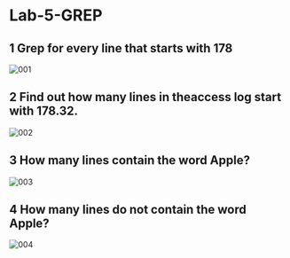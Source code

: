 # Lab-5-GREP

## 1 Grep for every line that starts with 178
![001](https://github.com/user-attachments/assets/b1090c8e-1ae0-4f63-bec2-15d2a29fc439)


## 2 Find out how many lines in theaccess log start with 178.32.

![002](https://github.com/user-attachments/assets/de810974-bf6d-4400-93ae-74c37da88620)

## 3 How many lines contain the word Apple?

![003](https://github.com/user-attachments/assets/003d4af8-39c1-4c77-8089-95a5f5577190)

## 4 How many lines do not contain the word Apple?

![004](https://github.com/user-attachments/assets/5b66e893-20cc-4f51-877f-5955972a97f7)
